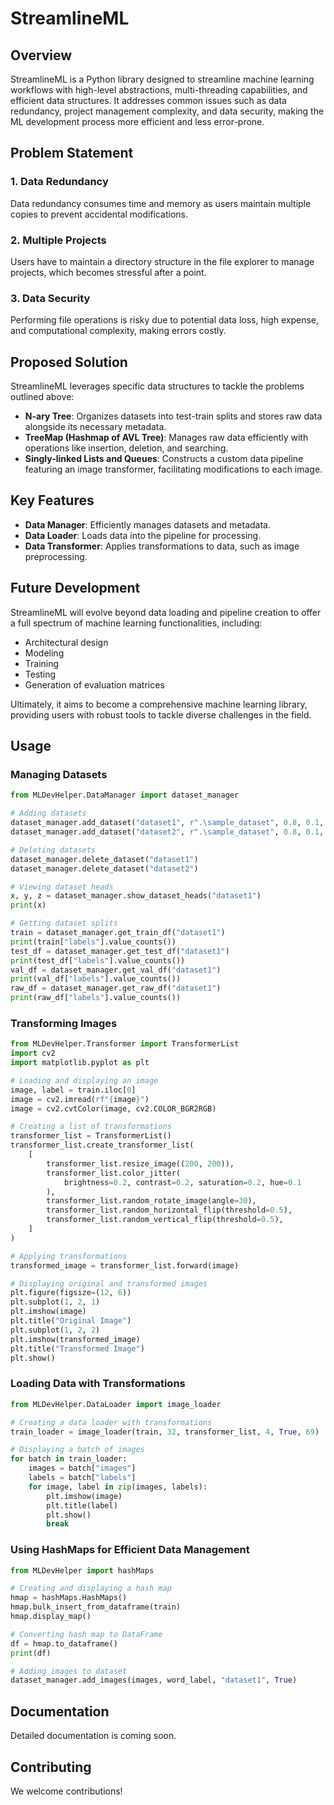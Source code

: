 # StreamlineML

## Overview

StreamlineML is a Python library designed to streamline machine learning workflows with high-level abstractions, multi-threading capabilities, and efficient data structures. It addresses common issues such as data redundancy, project management complexity, and data security, making the ML development process more efficient and less error-prone.

## Problem Statement

### 1. Data Redundancy
Data redundancy consumes time and memory as users maintain multiple copies to prevent accidental modifications.

### 2. Multiple Projects
Users have to maintain a directory structure in the file explorer to manage projects, which becomes stressful after a point.

### 3. Data Security
Performing file operations is risky due to potential data loss, high expense, and computational complexity, making errors costly.

## Proposed Solution

StreamlineML leverages specific data structures to tackle the problems outlined above:

- **N-ary Tree**: Organizes datasets into test-train splits and stores raw data alongside its necessary metadata.
- **TreeMap (Hashmap of AVL Tree)**: Manages raw data efficiently with operations like insertion, deletion, and searching.
- **Singly-linked Lists and Queues**: Constructs a custom data pipeline featuring an image transformer, facilitating modifications to each image.

## Key Features

- **Data Manager**: Efficiently manages datasets and metadata.
- **Data Loader**: Loads data into the pipeline for processing.
- **Data Transformer**: Applies transformations to data, such as image preprocessing.

## Future Development

StreamlineML will evolve beyond data loading and pipeline creation to offer a full spectrum of machine learning functionalities, including:

- Architectural design
- Modeling
- Training
- Testing
- Generation of evaluation matrices

Ultimately, it aims to become a comprehensive machine learning library, providing users with robust tools to tackle diverse challenges in the field.

## Usage

### Managing Datasets

```python
from MLDevHelper.DataManager import dataset_manager

# Adding datasets
dataset_manager.add_dataset("dataset1", r".\sample_dataset", 0.8, 0.1, 0.1, ["jpg", "jpeg", "png"], balance=True)
dataset_manager.add_dataset("dataset2", r".\sample_dataset", 0.8, 0.1, 0.1, ["jpg", "jpeg", "png"], balance=False)

# Deleting datasets
dataset_manager.delete_dataset("dataset1")
dataset_manager.delete_dataset("dataset2")

# Viewing dataset heads
x, y, z = dataset_manager.show_dataset_heads("dataset1")
print(x)

# Getting dataset splits
train = dataset_manager.get_train_df("dataset1")
print(train["labels"].value_counts())
test_df = dataset_manager.get_test_df("dataset1")
print(test_df["labels"].value_counts())
val_df = dataset_manager.get_val_df("dataset1")
print(val_df["labels"].value_counts())
raw_df = dataset_manager.get_raw_df("dataset1")
print(raw_df["labels"].value_counts())
```

### Transforming Images

```python
from MLDevHelper.Transformer import TransformerList
import cv2  
import matplotlib.pyplot as plt 

# Loading and displaying an image
image, label = train.iloc[0]
image = cv2.imread(rf"{image}")
image = cv2.cvtColor(image, cv2.COLOR_BGR2RGB)

# Creating a list of transformations
transformer_list = TransformerList()
transformer_list.create_transformer_list(
    [
        transformer_list.resize_image((200, 200)),
        transformer_list.color_jitter(
            brightness=0.2, contrast=0.2, saturation=0.2, hue=0.1
        ),
        transformer_list.random_rotate_image(angle=30),
        transformer_list.random_horizontal_flip(threshold=0.5),
        transformer_list.random_vertical_flip(threshold=0.5),
    ]
)

# Applying transformations
transformed_image = transformer_list.forward(image)

# Displaying original and transformed images
plt.figure(figsize=(12, 6))
plt.subplot(1, 2, 1)
plt.imshow(image)
plt.title("Original Image")
plt.subplot(1, 2, 2)
plt.imshow(transformed_image)
plt.title("Transformed Image")
plt.show()
```

### Loading Data with Transformations

```python
from MLDevHelper.DataLoader import image_loader

# Creating a data loader with transformations
train_loader = image_loader(train, 32, transformer_list, 4, True, 69)

# Displaying a batch of images
for batch in train_loader:
    images = batch["images"] 
    labels = batch["labels"]  
    for image, label in zip(images, labels):
        plt.imshow(image)
        plt.title(label)
        plt.show()
        break
```

### Using HashMaps for Efficient Data Management

```python
from MLDevHelper import hashMaps

# Creating and displaying a hash map
hmap = hashMaps.HashMaps()
hmap.bulk_insert_from_dataframe(train)
hmap.display_map()

# Converting hash map to DataFrame
df = hmap.to_dataframe()
print(df)

# Adding images to dataset
dataset_manager.add_images(images, word_label, "dataset1", True)
```

## Documentation

Detailed documentation is coming soon.

## Contributing

We welcome contributions!

